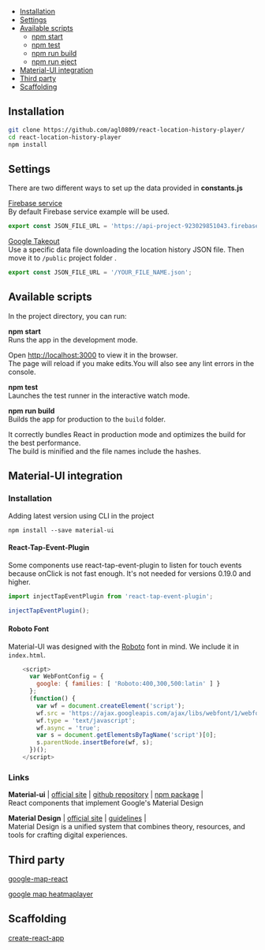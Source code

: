 - [Installation](#installation)
- [Settings](#settings)
- [Available scripts](#available-scripts)
  - [npm start](#npm-start)
  - [npm test](#npm-test)
  - [npm run build](#npm-run-build)
  - [npm run eject](#npm-run-eject)
- [Material-UI integration](#material-ui-integration)
- [Third party](#third-party)  
- [Scaffolding](#scaffolding)


## Installation
```bash
git clone https://github.com/agl0809/react-location-history-player/
cd react-location-history-player
npm install
```

## Settings
There are two different ways to set up the data provided in **constants.js**<br>

[Firebase service](https://api-project-923029851043.firebaseio.com/locations.json)<br>
By default Firebase service example will be used.   
```javascript
export const JSON_FILE_URL = 'https://api-project-923029851043.firebaseio.com/locations.json';
``` 

[Google Takeout](https://takeout.google.com/settings/takeout)<br> 
Use a specific data file downloading the location history JSON file. Then move it to `/public` project folder .<br>
```javascript
export const JSON_FILE_URL = '/YOUR_FILE_NAME.json';
``` 

## Available scripts  
In the project directory, you can run:

**npm start**<br>
Runs the app in the development mode.

Open [http://localhost:3000](http://localhost:3000) to view it in the browser.<br>
The page will reload if you make edits.You will also see any lint errors in the console.

**npm test**<br>
Launches the test runner in the interactive watch mode.

**npm run build**<br>
Builds the app for production to the `build` folder.

It correctly bundles React in production mode and optimizes the build for the best performance.<br>
The build is minified and the file names include the hashes.

## Material-UI integration
### Installation
Adding latest version using CLI in the project
```
npm install --save material-ui
```
#### React-Tap-Event-Plugin
Some components use react-tap-event-plugin to listen for touch events because onClick is not fast enough.
It's not needed for versions 0.19.0 and higher.
```javascript
import injectTapEventPlugin from 'react-tap-event-plugin';
 
injectTapEventPlugin();
```

#### Roboto Font
Material-UI was designed with the [Roboto](https://fonts.google.com/?selection.family=Roboto:300,400,500) font in mind. We include it in `index.html`.
```javascript
    <script>
      var WebFontConfig = {
        google: { families: [ 'Roboto:400,300,500:latin' ] }
      };
      (function() {
        var wf = document.createElement('script');
        wf.src = 'https://ajax.googleapis.com/ajax/libs/webfont/1/webfont.js';
        wf.type = 'text/javascript';
        wf.async = 'true';
        var s = document.getElementsByTagName('script')[0];
        s.parentNode.insertBefore(wf, s);
      })();
    </script>
```

### Links
**Material-ui** |
[official site](http://www.material-ui.com/) |
[github repository](http://www.material-ui.com/) |
[npm package](https://www.npmjs.com/package/material-ui) |<br>
React components that implement Google's Material Design

**Material Design** |
[official site](https://material.io) |
[guidelines](https://material.io/guidelines/) |<br>
Material Design is a unified system that combines theory, resources, and tools for crafting digital experiences.

## Third party 
[google-map-react](https://github.com/istarkov/google-map-react)

[google map heatmaplayer](https://developers.google.com/maps/documentation/javascript/heatmaplayer)

## Scaffolding
[create-react-app](https://github.com/facebook/create-react-app)







